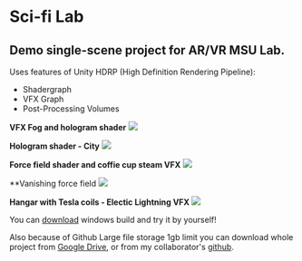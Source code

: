# Sci-fi Lab
## Demo single-scene project for AR/VR MSU Lab.

Uses features of Unity HDRP (High Definition Rendering Pipeline): 
+ Shadergraph
+ VFX Graph
+ Post-Processing Volumes

**VFX Fog and hologram shader**
![](https://sun9-35.userapi.com/c855720/v855720415/21bacf/03JT4__EW3E.jpg)

**Hologram shader - City**
![](https://sun9-65.userapi.com/c855720/v855720415/21bad9/pVKD5wOdhWo.jpg)

**Force field shader and coffie cup steam VFX**
![](https://sun9-57.userapi.com/c855720/v855720415/21bae3/Et1Y7wflvtg.jpg)

**Vanishing force field
![](https://sun9-36.userapi.com/c855720/v855720415/21baf7/J7WDFO4_THs.jpg)

**Hangar with Tesla coils - Electic Lightning VFX**
![](https://sun9-54.userapi.com/c855720/v855720415/21bb0b/j6_BIP2DKw4.jpg)

You can [download](https://drive.google.com/open?id=1Klwun6C5UwLCwwXbNbKczA3cb0wkTkpf) windows build and try it by yourself!

Also because of Github Large file storage 1gb limit you can download whole project from [Google Drive](https://drive.google.com/file/d/1_dkwj7LGH-fwm5TYlWvWmZBfae8xu4Ar/view?usp=sharing), or from my collaborator's [github](https://github.com/GodFlight/Msu_Demo).

